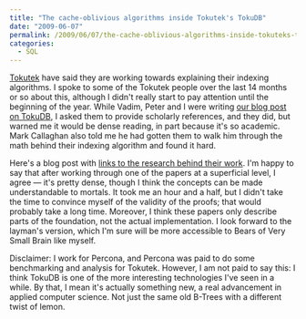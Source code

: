 ```yaml
---
title: "The cache-oblivious algorithms inside Tokutek's TokuDB"
date: "2009-06-07"
permalink: /2009/06/07/the-cache-oblivious-algorithms-inside-tokuteks-tokudb/
categories:
  - SQL
---
```

[Tokutek][1] have said they are working towards explaining their indexing algorithms. I spoke to some of the Tokutek people over the last 14 months or so about this, although I didn't really start to pay attention until the beginning of the year. While Vadim, Peter and I were writing [our blog post on TokuDB][2], I asked them to provide scholarly references, and they did, but warned me it would be dense reading, in part because it's so academic. Mark Callaghan also told me he had gotten them to walk him through the math behind their indexing algorithm and found it hard.

Here's a blog post with [links to the research behind their work][3]. I'm happy to say that after working through one of the papers at a superficial level, I agree &#8212; it's pretty dense, though I think the concepts can be made understandable to mortals. It took me an hour and a half, but I didn't take the time to convince myself of the validity of the proofs; that would probably take a long time. Moreover, I think these papers only describe parts of the foundation, not the actual implementation. I look forward to the layman's version, which I'm sure will be more accessible to Bears of Very Small Brain like myself.

Disclaimer: I work for Percona, and Percona was paid to do some benchmarking and analysis for Tokutek. However, I am not paid to say this: I think TokuDB is one of the more interesting technologies I've seen in a while. By that, I mean it's actually something new, a real advancement in applied computer science. Not just the same old B-Trees with a different twist of lemon.

 [1]: http://www.tokutek.com/
 [2]: http://www.mysqlperformanceblog.com/2009/04/28/detailed-review-of-tokutek-storage-engine/
 [3]: http://tokutek.com/category/tokuview/publications_related_to_fractal_tree_indexing/
